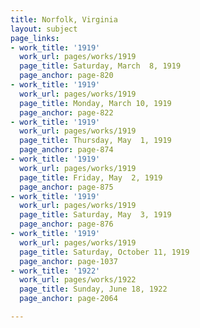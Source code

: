```yaml
---
title: Norfolk, Virginia
layout: subject
page_links:
- work_title: '1919'
  work_url: pages/works/1919
  page_title: Saturday, March  8, 1919
  page_anchor: page-820
- work_title: '1919'
  work_url: pages/works/1919
  page_title: Monday, March 10, 1919
  page_anchor: page-822
- work_title: '1919'
  work_url: pages/works/1919
  page_title: Thursday, May  1, 1919
  page_anchor: page-874
- work_title: '1919'
  work_url: pages/works/1919
  page_title: Friday, May  2, 1919
  page_anchor: page-875
- work_title: '1919'
  work_url: pages/works/1919
  page_title: Saturday, May  3, 1919
  page_anchor: page-876
- work_title: '1919'
  work_url: pages/works/1919
  page_title: Saturday, October 11, 1919
  page_anchor: page-1037
- work_title: '1922'
  work_url: pages/works/1922
  page_title: Sunday, June 18, 1922
  page_anchor: page-2064

---
```


